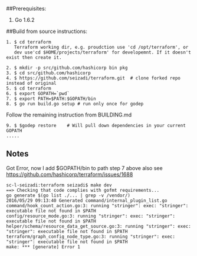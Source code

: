 ##Prerequisites:
1. Go 1.6.2

##Build from source instructions:

```
1. $ cd terraform 
   Terraform working dir, e.g. proudction use 'cd /opt/terraform', or 
   dev use'cd $HOME/projects/terraform' for developemnt. If it doesn't exist then create it.

2. $ mkdir -p src/github.com/hashicorp bin pkg
3. $ cd src/github.com/hashicorp
4. $ https://github.com/seizadi/terraform.git  # clone forked repo instead of original
5. $ cd terraform
6. $ export GOPATH=`pwd`
7. $ export PATH=$PATH:$GOPATH/bin
8. $ go run build.go setup # run only once for godep
```

Follow the remaining instruction from BUILDING.md
```
9. $ $godep restore    # Will pull down dependencies in your current GOPATH
.....
```

## Notes

Got Error, now I add $GOPATH/bin to path step 7 above
also see https://github.com/hashicorp/terraform/issues/1688
```
sc-l-seizadi:terraform seizadi$ make dev
==> Checking that code complies with gofmt requirements...
go generate $(go list ./... | grep -v /vendor/)
2016/05/29 09:13:40 Generated command/internal_plugin_list.go
command/hook_count_action.go:3: running "stringer": exec: "stringer": executable file not found in $PATH
config/resource_mode.go:3: running "stringer": exec: "stringer": executable file not found in $PATH
helper/schema/resource_data_get_source.go:3: running "stringer": exec: "stringer": executable file not found in $PATH
terraform/graph_config_node_type.go:3: running "stringer": exec: "stringer": executable file not found in $PATH
make: *** [generate] Error 1
```
